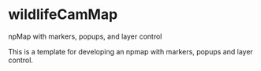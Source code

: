 # wildlifeCamMap
npMap with markers, popups, and layer control

This is a template for developing an npmap with markers, popups and layer control.
